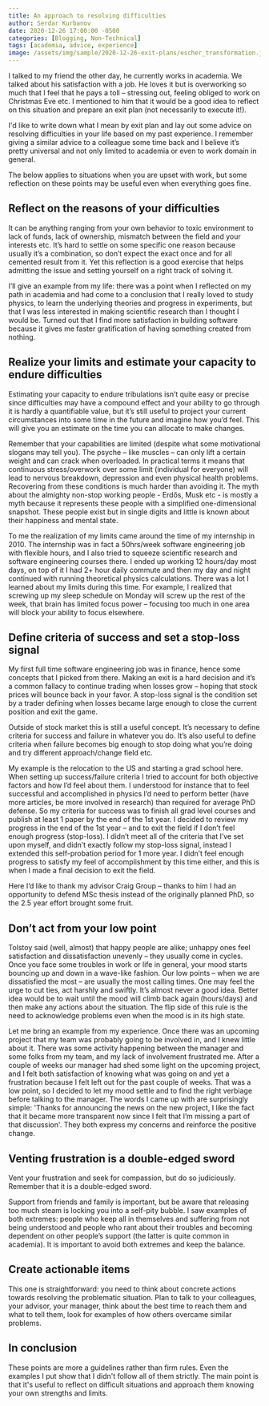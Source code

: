 ```yaml
---
title: An approach to resolving difficulties
author: Serdar Kurbanov
date: 2020-12-26 17:00:00 -0500
categories: [Blogging, Non-Technical]
tags: [academia, advice, experience]
image: /assets/img/sample/2020-12-26-exit-plans/escher_transformation.jpg
---
```


I talked to my friend the other day, he currently works in academia. We talked about his satisfaction with a job. He loves it but is overworking so much that I feel that he pays a toll – stressing out, feeling obliged to work on Christmas Eve etc. I mentioned to him that it would be a good idea to reflect on this situation and prepare an exit plan (not necessarily to execute it!).

I'd like to write down what I mean by exit plan and lay out some advice on resolving difficulties in your life based on my past experience. I remember giving a similar advice to a colleague some time back and I believe it’s pretty universal and not only limited to academia or even to work domain in general.

The below applies to situations when you are upset with work, but some reflection on these points may be useful even when everything goes fine.

## **Reflect on the reasons of your difficulties**
It can be anything ranging from your own behavior to toxic environment to lack of funds, lack of ownership, mismatch between the field and your interests etc. It’s hard to settle on some specific one reason because usually it’s a combination, so don’t expect the exact once and for all cemented result from it. Yet this reflection is a good exercise that helps admitting the issue and setting yourself on a right track of solving it.

I’ll give an example from my life: there was a point when I reflected on my path in academia and had come to a conclusion that I really loved to study physics, to learn the underlying theories and progress in experiments, but that I was less interested in making scientific research than I thought I would be. Turned out that I find more satisfaction in building software because it gives me faster gratification of having something created from nothing.

## **Realize your limits and estimate your capacity to endure difficulties**
Estimating your capacity to endure tribulations isn’t quite easy or precise since difficulties may have a compound effect and your ability to go through it is hardly a quantifiable value, but it’s still useful to project your current circumstances into some time in the future and imagine how you’d feel. This will give you an estimate on the time you can allocate to make changes.

Remember that your capabilities are limited (despite what some motivational slogans may tell you). The psyche – like muscles – can only lift a certain weight and can crack when overloaded. In practical terms it means that continuous stress/overwork over some limit (individual for everyone) will lead to nervous breakdown, depression and even physical health problems. Recovering from these conditions is much harder than avoiding it. The myth about the almighty non-stop working people - Erdős, Musk etc -  is mostly a myth because it represents these people with a simplified one-dimensional snapshot. These people exist but in single digits and little is known about their happiness and mental state.

To me the realization of my limits came around the time of my internship in 2010. The internship was in fact a 50hrs/week software engineering job with flexible hours, and I also tried to squeeze scientific research and software engineering courses there. I ended up working 12 hours/day most days, on top of it I had 2+ hour daily commute and then my day and night continued with running theoretical physics calculations. There was a lot I learned about my limits during this time. For example, I realized that screwing up my sleep schedule on Monday will screw up the rest of the week, that brain has limited focus power – focusing too much in one area will block your ability to focus elsewhere.

## **Define criteria of success and set a stop-loss signal**
My first full time software engineering job was in finance, hence some concepts that I picked from there. Making an exit is a hard decision and it’s a common fallacy to continue trading when losses grow – hoping that stock prices will bounce back in your favor. A stop-loss signal is the condition set by a trader defining when losses became large enough to close the current position and exit the game.

Outside of stock market this is still a useful concept. It’s necessary to define criteria for success and failure in whatever you do. It’s also useful to define criteria when failure becomes big enough to stop doing what you’re doing and try different approach/change field etc.

My example is the relocation to the US and starting a grad school here. When setting up success/failure criteria I tried to account for both objective factors and how I’d feel about them. I understood for instance that to feel successful and accomplished in physics I’d need to perform better (have more articles, be more involved in research) than required for average PhD defense. So my criteria for success was to finish all grad level courses and publish at least 1 paper by the end of the 1st year. I decided to review my progress in the end of the 1st year – and to exit the field if I don’t feel enough progress (stop-loss). I didn’t meet all of the criteria that I’ve set upon myself, and didn’t exactly follow my stop-loss signal, instead I extended this self-probation period for 1 more year. I didn’t feel enough progress to satisfy my feel of accomplishment by this time either, and this is when I made a final decision to exit the field.

Here I’d like to thank my advisor Craig Group – thanks to him I had an opportunity to defend MSc thesis instead of the originally planned PhD, so the 2.5 year effort brought some fruit.

## **Don’t act from your low point**
Tolstoy said (well, almost) that happy people are alike; unhappy ones feel satisfaction and dissatisfaction unevenly – they usually come in cycles. Once you face some troubles in work or life in general, your mood starts bouncing up and down in a wave-like fashion. Our low points – when we are dissatisfied the most – are usually the most calling times. One may feel the urge to cut ties, act harshly and swiftly. It’s almost never a good idea. Better idea would be to wait until the mood will climb back again (hours/days) and then make any actions about the situation.
The flip side of this rule is the need to acknowledge problems even when the mood is in its high state.

Let me bring an example from my experience. Once there was an upcoming project that my team was probably going to be involved in, and I knew little about it. There was some activity happening between the manager and some folks from my team, and my lack of involvement frustrated me. After a couple of weeks our manager had shed some light on the upcoming project, and I felt both satisfaction of knowing what was going on and yet a frustration because I felt left out for the past couple of weeks. That was a low point, so I decided to let my mood settle and to find the right verbiage before talking to the manager. The words I came up with are surprisingly simple: 'Thanks for announcing the news on the new project, I like the fact that it became more transparent now since I felt that I’m missing a part of that discussion'. They both express my concerns and reinforce the positive change.

## **Venting frustration is a double-edged sword**
Vent your frustration and seek for compassion, but do so judiciously. Remember that it is a double-edged sword.

Support from friends and family is important, but be aware that releasing too much steam is locking you into a self-pity bubble. I saw examples of both extremes: people who keep all in themselves and suffering from not being understood and people who rant about their troubles and becoming dependent on other people’s support (the latter is quite common in academia). It is important to avoid both extremes and keep the balance.

## **Create actionable items**
This one is straightforward: you need to think about concrete actions towards resolving the problematic situation. Plan to talk to your colleagues, your advisor, your manager, think about the best time to reach them and what to tell them, look for examples of how others overcame similar problems.

## **In conclusion**
These points are more a guidelines rather than firm rules. Even the examples I put show that I didn't follow all of them strictly. The main point is that it's useful to reflect on difficult situations and approach them knowing your own strengths and limits.
